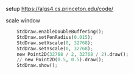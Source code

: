 setup
https://algs4.cs.princeton.edu/code/

scale window
```python
    StdDraw.enableDoubleBuffering();
    StdDraw.setPenRadius(0.015);
    StdDraw.setXscale(0, 32768);
    StdDraw.setYscale(0, 32768);
    new Point2D(32768 / 2, 32768 / 2).draw();
    // new Point2D(0.5, 0.5).draw();
    StdDraw.show();
```